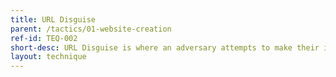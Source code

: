```yaml
---
title: URL Disguise
parent: /tactics/01-website-creation
ref-id: TEQ-002
short-desc: URL Disguise is where an adversary attempts to make their illegitimate version of a legitimate site appear to be the legitimate domain by associating it with a similar URL (such as F0rbes.com or G00gle.com). Traffic to and from this site may thus be mistaken by a human analyst as being associated with the legitimate version of the site. Alternatively an adversary may employ a shortened URL (such as a bit.ly address) in order to obfuscate the true URL.
layout: technique
---
```

